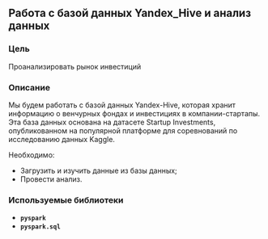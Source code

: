 ## Работа с базой данных Yandex_Hive и анализ данных

### Цель

Проанализировать рынок инвестиций

### Описание

Мы будем работать с базой данных Yandex-Hive, которая хранит информацию о венчурных фондах и инвестициях в компании-стартапы. 
Эта база данных основана на датасете Startup Investments, опубликованном на популярной платформе для соревнований по исследованию данных Kaggle.


Необходимо:
* Загрузить и изучить данные из базы данных;
* Провести анализ.

### Используемые библиотеки
- **`pyspark`**
- **`pyspark.sql`**

